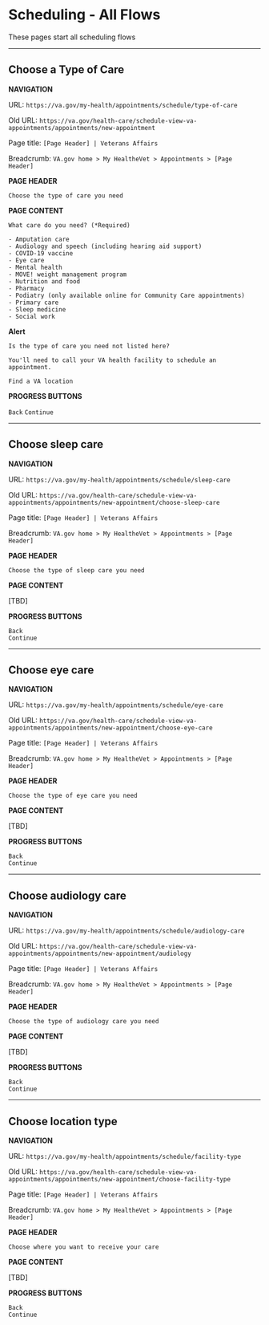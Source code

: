 # Scheduling - All Flows

These pages start all scheduling flows

---

## Choose a Type of Care


**NAVIGATION**

URL: `https://va.gov/my-health/appointments/schedule/type-of-care`

Old URL: `https://va.gov/health-care/schedule-view-va-appointments/appointments/new-appointment`

Page title: `[Page Header] | Veterans Affairs`

Breadcrumb: `VA.gov home > My HealtheVet > Appointments > [Page Header]`


**PAGE HEADER**

```
Choose the type of care you need
```

**PAGE CONTENT**

```
What care do you need? (*Required)
```

```
- Amputation care
- Audiology and speech (including hearing aid support)
- COVID-19 vaccine
- Eye care
- Mental health
- MOVE! weight management program
- Nutrition and food
- Pharmacy
- Podiatry (only available online for Community Care appointments)
- Primary care
- Sleep medicine
- Social work
```
**Alert**

```
Is the type of care you need not listed here?

You'll need to call your VA health facility to schedule an appointment.

Find a VA location
```

**PROGRESS BUTTONS**

```Back```
```Continue```

---

## Choose sleep care


**NAVIGATION**

URL: `https://va.gov/my-health/appointments/schedule/sleep-care`

Old URL: `https://va.gov/health-care/schedule-view-va-appointments/appointments/new-appointment/choose-sleep-care`

Page title: `[Page Header] | Veterans Affairs`

Breadcrumb: `VA.gov home > My HealtheVet > Appointments > [Page Header]`


**PAGE HEADER**

`Choose the type of sleep care you need`

**PAGE CONTENT**

[TBD]

**PROGRESS BUTTONS**

`Back`  
`Continue`

---

## Choose eye care


**NAVIGATION**

URL: `https://va.gov/my-health/appointments/schedule/eye-care`

Old URL: `https://va.gov/health-care/schedule-view-va-appointments/appointments/new-appointment/choose-eye-care`

Page title: `[Page Header] | Veterans Affairs`

Breadcrumb: `VA.gov home > My HealtheVet > Appointments > [Page Header]`


**PAGE HEADER**

`Choose the type of eye care you need`

**PAGE CONTENT**

[TBD]

**PROGRESS BUTTONS**

`Back`  
`Continue`

---

## Choose audiology care


**NAVIGATION**

URL: `https://va.gov/my-health/appointments/schedule/audiology-care`

Old URL: `https://va.gov/health-care/schedule-view-va-appointments/appointments/new-appointment/audiology`

Page title: `[Page Header] | Veterans Affairs`

Breadcrumb: `VA.gov home > My HealtheVet > Appointments > [Page Header]`


**PAGE HEADER**

`Choose the type of audiology care you need`

**PAGE CONTENT**

[TBD]

**PROGRESS BUTTONS**

`Back`  
`Continue`

---

## Choose location type


**NAVIGATION**

URL: `https://va.gov/my-health/appointments/schedule/facility-type`

Old URL: `https://va.gov/health-care/schedule-view-va-appointments/appointments/new-appointment/choose-facility-type`

Page title: `[Page Header] | Veterans Affairs`

Breadcrumb: `VA.gov home > My HealtheVet > Appointments > [Page Header]`


**PAGE HEADER**

`Choose where you want to receive your care`

**PAGE CONTENT**

[TBD]

**PROGRESS BUTTONS**

`Back`  
`Continue`
